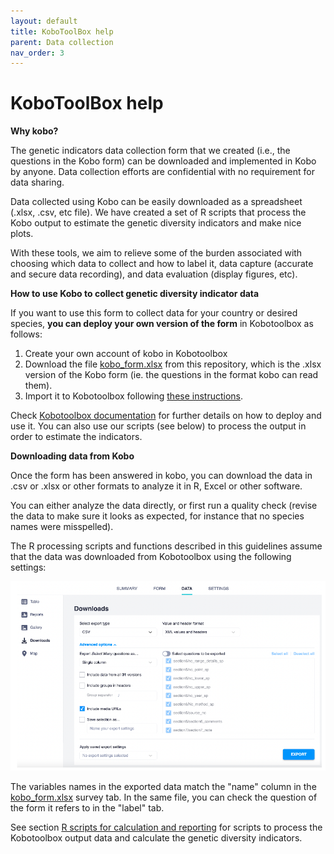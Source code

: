 ```yaml
---
layout: default
title: KoboToolBox help
parent: Data collection
nav_order: 3
---
```


# KoboToolBox help

**Why kobo?**

The genetic indicators data collection form that we created (i.e., the questions in the Kobo form) can be downloaded and implemented in Kobo by anyone. Data collection efforts are confidential with no requirement for data sharing. 

Data collected using Kobo can be easily downloaded as a spreadsheet (.xlsx, .csv, etc file). We have created a set of R scripts that process the Kobo output to estimate the genetic diversity indicators and make nice plots.

With these tools, we aim to relieve some of the burden associated with choosing which data to collect and how to label it, data capture (accurate and secure data recording), and data evaluation (display figures, etc). 

**How to use Kobo to collect genetic diversity indicator data**

If you want to use this form to collect data for your country or desired species, **you can deploy your own version of the form** in Kobotoolbox as follows:

1. Create your own account of kobo in Kobotoolbox
2. Download the file [kobo_form.xlsx](https://github.com/AliciaMstt/GeneticIndicators/raw/main/kobo_form.xlsx) from this repository, which is the .xlsx version of the Kobo form (ie. the questions in the format kobo can read them).
3. Import it to Kobotoolbox following [these instructions](https://support.kobotoolbox.org/new_form.html).
   
Check [Kobotoolbox documentation](https://support.kobotoolbox.org/welcome.html) for further details on how to deploy and use it. You can also use our scripts (see below) to process the output in order to estimate the indicators.

**Downloading data from Kobo**

Once the form has been answered in kobo, you can download the data in .csv or .xlsx or other formats to analyze it in R, Excel or other software.

You can either analyze the data directly, or first run a quality check (revise the data to make sure it looks as expected, for instance that no species names were misspelled).

The R processing scripts and functions described in this guidelines assume that the data was downloaded from Kobotoolbox using the following settings:

![](Kobo_Fig1.png)

The variables names in the exported data match the "name" column in the [kobo_form.xlsx](https://github.com/AliciaMstt/GeneticIndicators/raw/main/kobo_form.xlsx) survey tab. In the same file, you can check the question of the form it refers to in the "label" tab.

See section [R scripts for calculation and reporting](https://aliciamstt.github.io/guidelines-genetic-diversity-indicators/docs/6_Calculations_and_reporting/R_scripts.html#r-scripts-for-calculation-and-reporting) for scripts to process the Kobotoolbox output data and calculate the genetic diversity indicators.

